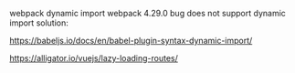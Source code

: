 webpack dynamic import 
webpack 4.29.0 bug does not support dynamic import 
solution:

https://babeljs.io/docs/en/babel-plugin-syntax-dynamic-import/



https://alligator.io/vuejs/lazy-loading-routes/


